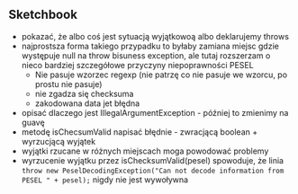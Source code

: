 ## Sketchbook

* pokazać, że albo coś jest sytuacją wyjątkowoą albo deklarujemy throws
* najprostsza forma takiego przypadku to byłaby zamiana miejsc gdzie występuje null na 
 throw bisuness exception, ale tutaj rozszerzam o nieco bardziej szczegółowe przyczyny niepoprawności PESEL
    * Nie pasuje wzorzec regexp (nie patrzę co nie pasuje we wzorcu, po prostu nie pasuje)
    * nie zgadza się checksuma
    * zakodowana data jet błędna 
* opisać dlaczego jest IllegalArgumentException - później to zmienimy na guavę
* metodę isChecsumValid napisać błędnie - zwracjącą boolean + wyrzucjącą wyjątek
* wyjątki rzucane w różnych miejscach moga powodować problemy
* wyrzucenie wyjątku przez isChecksumValid(pesel) spowoduje, że linia ``throw new PeselDecodingException("Can not decode information from PESEL " + pesel);`` nigdy nie jest wywoływna